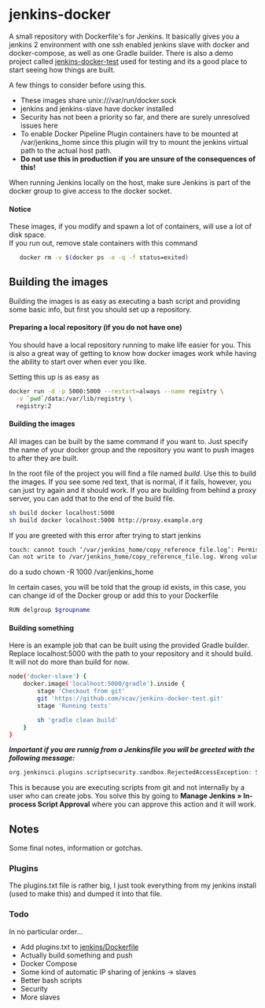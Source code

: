 # jenkins-docker
A small repository with Dockerfile's for Jenkins. It basically gives you a jenkins 2 environment with one ssh enabled jenkins slave with docker and docker-compose, as well as one Gradle builder. There is also a demo project called [jenkins-docker-test](https://github.com/scav/jenkins-docker-test) used for testing and its a good place to start seeing how things are built.

A few things to consider before using this.
 * These images share unix:///var/run/docker.sock
 * jenkins and jenkins-slave have docker installed
 * Security has not been a priority so far, and there are surely unresolved issues here
 * To enable Docker Pipeline Plugin containers have to be mounted at /var/jenkins_home since this plugin will try to mount the jenkins virtual path to the actual host path.
 * **Do not use this in production if you are unsure of the consequences of this!**

When running Jenkins locally on the host, make sure Jenkins is part of the docker group to give access to the docker socket.

#### Notice
These images, if you modify and spawn a lot of containers, will use a lot of disk space.  
If you run out, remove stale containers with this command
 ```bash
    docker rm -v $(docker ps -a -q -f status=exited)
 ```

## Building the images
Building the images is as easy as executing a bash script and providing some basic info, but first you should set up a repository.

#### Preparing a local repository (if you do not have one)
You should have a local repository running to make life easier for you. This is also a great way of getting to know how docker images work while having the ability to start over when ever you like.

Setting this up is as easy as
```bash
docker run -d -p 5000:5000 --restart=always --name registry \
  -v `pwd`/data:/var/lib/registry \
  registry:2
```

#### Building the images
All images can be built by the same command if you want to. Just specify the name of your docker group and the repository you want to push images to after they are built.

In the root file of the project you will find a file named *build*. Use this to build the images. If you see some red text, that is normal, if it fails, however, you can just try again and it should work.
If you are building from behind a proxy server, you can add that to the end of the build file.
```bash
sh build docker localhost:5000
sh build docker localhost:5000 http://proxy.example.org
```

If you are greeted with this error after trying to start jenkins
```bash
touch: cannot touch ‘/var/jenkins_home/copy_reference_file.log’: Permission denied
Can not write to /var/jenkins_home/copy_reference_file.log. Wrong volume permissions?
```
do a sudo chown -R 1000 /var/jenkins_home

In certain cases, you will be told that the group id exists, in this case, you can change id of the Docker group or add this to your Dockerfile
```bash
RUN delgroup $groupname
```

#### Building something
Here is an example job that can be built using the provided Gradle builder. Replace localhost:5000 with the path to your repository and it should build. It will not do more than build for now.
```bash
node('docker-slave') {
    docker.image('localhost:5000/gradle').inside {
        stage 'Checkout from git'
        git 'https://github.com/scav/jenkins-docker-test.git'
        stage 'Running tests'

        sh 'gradle clean build'
    }
}
```

***Important if you are runnig from a Jenkinsfile you will be greeted with the following message:***
```groovy
org.jenkinsci.plugins.scriptsecurity.sandbox.RejectedAccessException: Scripts not permitted to use new org.jenkinsci.plugins.docker.commons.credentials.DockerRegistryEndpoint java.lang.String java.lang.String
```
This is because you are executing scripts from git and not internally by a user who can create jobs.
You solve this by going to **Manage Jenkins » In-process Script Approval** where you can approve this action and it will work.

## Notes

Some final notes, information or gotchas.

### Plugins
The plugins.txt file is rather big, I just took everything from my jenkins install (used to make this) and dumped it into that file.

### Todo
In no particular order...
 * Add plugins.txt to [jenkins/Dockerfile](https://github.com/scav/jenkins-docker/blob/master/jenkins/Dockerfile)
 * Actually build something and push
 * Docker Compose
 * Some kind of automatic IP sharing of jenkins -> slaves
 * Better bash scripts
 * Security
 * More slaves
